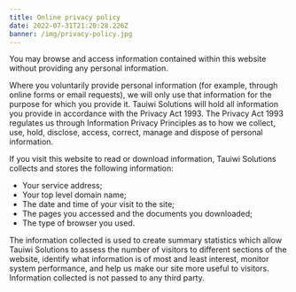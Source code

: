 ```yaml
---
title: Online privacy policy
date: 2022-07-31T21:20:28.226Z
banner: /img/privacy-policy.jpg
---
```

You may browse and access information contained within this website without providing any personal information.

Where you voluntarily provide personal information (for example, through online forms or email requests), we will only use that information for the purpose for which you provide it. Tauiwi Solutions will hold all information you provide in accordance with the Privacy Act 1993. The Privacy Act 1993 regulates us through Information Privacy Principles as to how we collect, use, hold, disclose, access, correct, manage and dispose of personal information.

If you visit this website to read or download information, Tauiwi Solutions collects and stores the following information:

* Your service address;
* Your top level domain name;
* The date and time of your visit to the site;
* The pages you accessed and the documents you downloaded;
* The type of browser you used.

The information collected is used to create summary statistics which allow Tauiwi Solutions to assess the number of visitors to different sections of the website, identify what information is of most and least interest, monitor system performance, and help us make our site more useful to visitors. Information collected is not passed to any third party.